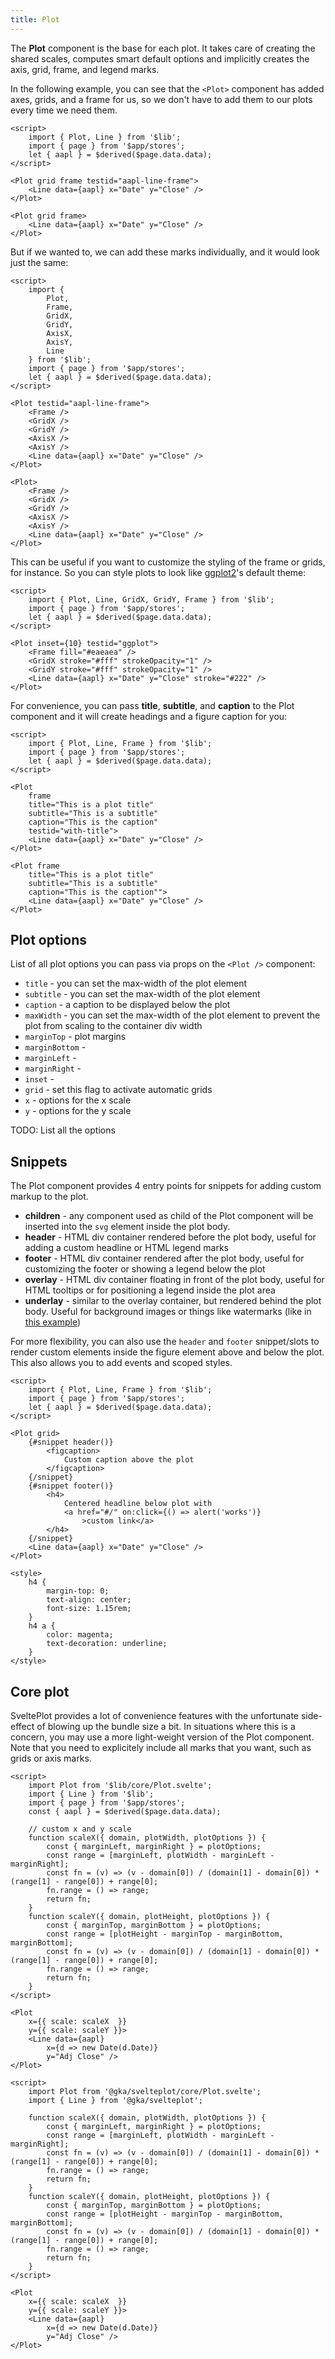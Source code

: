 ```yaml
---
title: Plot
---
```


The <b>Plot</b> component is the base for each plot. It takes care of creating the shared scales, computes smart default options and implicitly creates the axis, grid, frame, and legend marks.

In the following example, you can see that the `<Plot>` component has added axes, grids, and a frame for us, so we don't have to add them to our plots every time we need them.

```svelte live
<script>
    import { Plot, Line } from '$lib';
    import { page } from '$app/stores';
    let { aapl } = $derived($page.data.data);
</script>

<Plot grid frame testid="aapl-line-frame">
    <Line data={aapl} x="Date" y="Close" />
</Plot>
```

```svelte
<Plot grid frame>
    <Line data={aapl} x="Date" y="Close" />
</Plot>
```

But if we wanted to, we can add these marks individually, and it would look just the same:

```svelte live
<script>
    import {
        Plot,
        Frame,
        GridX,
        GridY,
        AxisX,
        AxisY,
        Line
    } from '$lib';
    import { page } from '$app/stores';
    let { aapl } = $derived($page.data.data);
</script>

<Plot testid="aapl-line-frame">
    <Frame />
    <GridX />
    <GridY />
    <AxisX />
    <AxisY />
    <Line data={aapl} x="Date" y="Close" />
</Plot>
```

```svelte
<Plot>
    <Frame />
    <GridX />
    <GridY />
    <AxisX />
    <AxisY />
    <Line data={aapl} x="Date" y="Close" />
</Plot>
```

This can be useful if you want to customize the styling of the frame or grids, for instance. So you can style plots to look like [ggplot2](https://ggplot2.tidyverse.org/)'s default theme:

```svelte live
<script>
    import { Plot, Line, GridX, GridY, Frame } from '$lib';
    import { page } from '$app/stores';
    let { aapl } = $derived($page.data.data);
</script>

<Plot inset={10} testid="ggplot">
    <Frame fill="#eaeaea" />
    <GridX stroke="#fff" strokeOpacity="1" />
    <GridY stroke="#fff" strokeOpacity="1" />
    <Line data={aapl} x="Date" y="Close" stroke="#222" />
</Plot>
```

For convenience, you can pass **title**, **subtitle**, and **caption** to the Plot component and it will create headings and a figure caption for you:

```svelte live
<script>
    import { Plot, Line, Frame } from '$lib';
    import { page } from '$app/stores';
    let { aapl } = $derived($page.data.data);
</script>

<Plot
    frame
    title="This is a plot title"
    subtitle="This is a subtitle"
    caption="This is the caption"
    testid="with-title">
    <Line data={aapl} x="Date" y="Close" />
</Plot>
```

```svelte
<Plot frame
    title="This is a plot title"
    subtitle="This is a subtitle"
    caption="This is the caption"">
    <Line data={aapl} x="Date" y="Close" />
</Plot>
```

## Plot options

List of all plot options you can pass via props on the `<Plot />` component:

-   `title` - you can set the max-width of the plot element
-   `subtitle` - you can set the max-width of the plot element
-   `caption` - a caption to be displayed below the plot
-   `maxWidth` - you can set the max-width of the plot element to prevent the plot from scaling to the container div width
-   `marginTop` - plot margins
-   `marginBottom` -
-   `marginLeft` -
-   `marginRight` -
-   `inset` -
-   `grid` - set this flag to activate automatic grids
-   `x` - options for the x scale
-   `y` - options for the y scale

TODO: List all the options

## Snippets

The Plot component provides 4 entry points for snippets for adding custom markup to the plot.

-   **children** - any component used as child of the Plot component will be inserted into the `svg` element inside the plot body.
-   **header** - HTML div container rendered before the plot body, useful for adding a custom headline or HTML legend marks
-   **footer** - HTML div container rendered after the plot body, useful for customizing the footer or showing a legend below the plot
-   **overlay** - HTML div container floating in front of the plot body, useful for HTML tooltips or for positioning a legend inside the plot area
-   **underlay** - similar to the overlay container, but rendered behind the plot body. Useful for background images or things like watermarks (like in [this example](/guide/differences-to-plot#Custom-HTML))

For more flexibility, you can also use the <code>header</code> and <code>footer</code> snippet/slots
to render custom elements inside the figure element above and below the plot. This also allows you
to add events and scoped styles.

```svelte live
<script>
    import { Plot, Line, Frame } from '$lib';
    import { page } from '$app/stores';
    let { aapl } = $derived($page.data.data);
</script>

<Plot grid>
    {#snippet header()}
        <figcaption>
            Custom caption above the plot
        </figcaption>
    {/snippet}
    {#snippet footer()}
        <h4>
            Centered headline below plot with
            <a href="#/" on:click={() => alert('works')}
                >custom link</a>
        </h4>
    {/snippet}
    <Line data={aapl} x="Date" y="Close" />
</Plot>

<style>
    h4 {
        margin-top: 0;
        text-align: center;
        font-size: 1.15rem;
    }
    h4 a {
        color: magenta;
        text-decoration: underline;
    }
</style>
```

## Core plot

SveltePlot provides a lot of convenience features with the unfortunate side-effect of blowing up the bundle size a bit. In situations where this is a concern, you may use a more light-weight version of the Plot component. Note that you need to explicitely include all marks that you want, such as grids or axis marks.

```svelte live
<script>
    import Plot from '$lib/core/Plot.svelte';
    import { Line } from '$lib';
    import { page } from '$app/stores';
    const { aapl } = $derived($page.data.data);

    // custom x and y scale
    function scaleX({ domain, plotWidth, plotOptions }) {
        const { marginLeft, marginRight } = plotOptions;
        const range = [marginLeft, plotWidth - marginLeft - marginRight];
        const fn = (v) => (v - domain[0]) / (domain[1] - domain[0]) * (range[1] - range[0]) + range[0];
        fn.range = () => range;
        return fn;
    } 
    function scaleY({ domain, plotHeight, plotOptions }) {
        const { marginTop, marginBottom } = plotOptions;
        const range = [plotHeight - marginTop - marginBottom, marginBottom];
        const fn = (v) => (v - domain[0]) / (domain[1] - domain[0]) *  (range[1] - range[0]) + range[0];
        fn.range = () => range;
        return fn;
    } 
</script>

<Plot  
    x={{ scale: scaleX  }}
    y={{ scale: scaleY }}>
    <Line data={aapl} 
        x={d => new Date(d.Date)}  
        y="Adj Close" />
</Plot>
```


```svelte
<script>
    import Plot from '@gka/svelteplot/core/Plot.svelte';
    import { Line } from '@gka/svelteplot';

    function scaleX({ domain, plotWidth, plotOptions }) {
        const { marginLeft, marginRight } = plotOptions;
        const range = [marginLeft, plotWidth - marginLeft - marginRight];
        const fn = (v) => (v - domain[0]) / (domain[1] - domain[0]) * (range[1] - range[0]) + range[0];
        fn.range = () => range;
        return fn;
    } 
    function scaleY({ domain, plotHeight, plotOptions }) {
        const { marginTop, marginBottom } = plotOptions;
        const range = [plotHeight - marginTop - marginBottom, marginBottom];
        const fn = (v) => (v - domain[0]) / (domain[1] - domain[0]) *  (range[1] - range[0]) + range[0];
        fn.range = () => range;
        return fn;
    } 
</script>

<Plot  
    x={{ scale: scaleX  }}
    y={{ scale: scaleY }}>
    <Line data={aapl} 
        x={d => new Date(d.Date)} 
        y="Adj Close" />
</Plot>
```